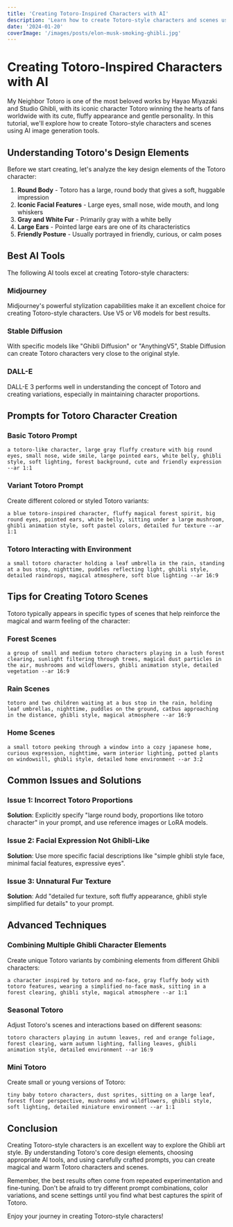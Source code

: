 ```yaml
---
title: 'Creating Totoro-Inspired Characters with AI'
description: 'Learn how to create Totoro-style characters and scenes using AI image generation tools. This tutorial provides detailed prompts and tips to help you create adorable Ghibli-style creatures.'
date: '2024-01-20'
coverImage: '/images/posts/elon-musk-smoking-ghibli.jpg'
---
```


# Creating Totoro-Inspired Characters with AI

My Neighbor Totoro is one of the most beloved works by Hayao Miyazaki and Studio Ghibli, with its iconic character Totoro winning the hearts of fans worldwide with its cute, fluffy appearance and gentle personality. In this tutorial, we'll explore how to create Totoro-style characters and scenes using AI image generation tools.

## Understanding Totoro's Design Elements

Before we start creating, let's analyze the key design elements of the Totoro character:

1. **Round Body** - Totoro has a large, round body that gives a soft, huggable impression
2. **Iconic Facial Features** - Large eyes, small nose, wide mouth, and long whiskers
3. **Gray and White Fur** - Primarily gray with a white belly
4. **Large Ears** - Pointed large ears are one of its characteristics
5. **Friendly Posture** - Usually portrayed in friendly, curious, or calm poses

## Best AI Tools

The following AI tools excel at creating Totoro-style characters:

### Midjourney

Midjourney's powerful stylization capabilities make it an excellent choice for creating Totoro-style characters. Use V5 or V6 models for best results.

### Stable Diffusion

With specific models like "Ghibli Diffusion" or "AnythingV5", Stable Diffusion can create Totoro characters very close to the original style.

### DALL-E

DALL-E 3 performs well in understanding the concept of Totoro and creating variations, especially in maintaining character proportions.

## Prompts for Totoro Character Creation

### Basic Totoro Prompt

```
a totoro-like character, large gray fluffy creature with big round eyes, small nose, wide smile, large pointed ears, white belly, ghibli style, soft lighting, forest background, cute and friendly expression --ar 1:1
```

### Variant Totoro Prompt

Create different colored or styled Totoro variants:

```
a blue totoro-inspired character, fluffy magical forest spirit, big round eyes, pointed ears, white belly, sitting under a large mushroom, ghibli animation style, soft pastel colors, detailed fur texture --ar 1:1
```

### Totoro Interacting with Environment

```
a small totoro character holding a leaf umbrella in the rain, standing at a bus stop, nighttime, puddles reflecting light, ghibli style, detailed raindrops, magical atmosphere, soft blue lighting --ar 16:9
```

## Tips for Creating Totoro Scenes

Totoro typically appears in specific types of scenes that help reinforce the magical and warm feeling of the character:

### Forest Scenes

```
a group of small and medium totoro characters playing in a lush forest clearing, sunlight filtering through trees, magical dust particles in the air, mushrooms and wildflowers, ghibli animation style, detailed vegetation --ar 16:9
```

### Rain Scenes

```
totoro and two children waiting at a bus stop in the rain, holding leaf umbrellas, nighttime, puddles on the ground, catbus approaching in the distance, ghibli style, magical atmosphere --ar 16:9
```

### Home Scenes

```
a small totoro peeking through a window into a cozy japanese home, curious expression, nighttime, warm interior lighting, potted plants on windowsill, ghibli style, detailed home environment --ar 3:2
```

## Common Issues and Solutions

### Issue 1: Incorrect Totoro Proportions

**Solution**: Explicitly specify "large round body, proportions like totoro character" in your prompt, and use reference images or LoRA models.

### Issue 2: Facial Expression Not Ghibli-Like

**Solution**: Use more specific facial descriptions like "simple ghibli style face, minimal facial features, expressive eyes".

### Issue 3: Unnatural Fur Texture

**Solution**: Add "detailed fur texture, soft fluffy appearance, ghibli style simplified fur details" to your prompt.

## Advanced Techniques

### Combining Multiple Ghibli Character Elements

Create unique Totoro variants by combining elements from different Ghibli characters:

```
a character inspired by totoro and no-face, gray fluffy body with totoro features, wearing a simplified no-face mask, sitting in a forest clearing, ghibli style, magical atmosphere --ar 1:1
```

### Seasonal Totoro

Adjust Totoro's scenes and interactions based on different seasons:

```
totoro characters playing in autumn leaves, red and orange foliage, forest clearing, warm autumn lighting, falling leaves, ghibli animation style, detailed environment --ar 16:9
```

### Mini Totoro

Create small or young versions of Totoro:

```
tiny baby totoro characters, dust sprites, sitting on a large leaf, forest floor perspective, mushrooms and wildflowers, ghibli style, soft lighting, detailed miniature environment --ar 1:1
```

## Conclusion

Creating Totoro-style characters is an excellent way to explore the Ghibli art style. By understanding Totoro's core design elements, choosing appropriate AI tools, and using carefully crafted prompts, you can create magical and warm Totoro characters and scenes.

Remember, the best results often come from repeated experimentation and fine-tuning. Don't be afraid to try different prompt combinations, color variations, and scene settings until you find what best captures the spirit of Totoro.

Enjoy your journey in creating Totoro-style characters! 